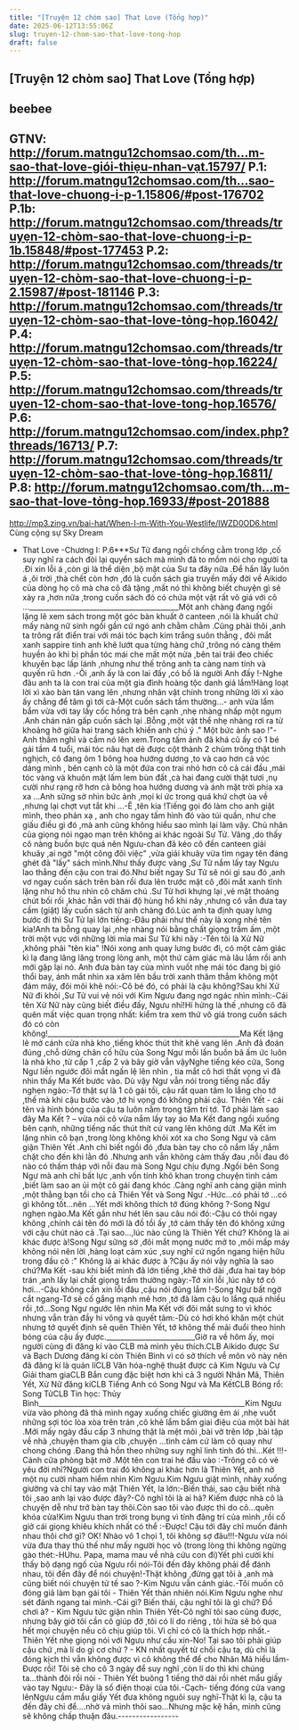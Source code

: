 ```yaml
---
title: "[Truyện 12 chòm sao] That Love (Tổng hợp)"
date: 2025-06-12T13:55:06Z
slug: truyen-12-chom-sao-that-love-tong-hop
draft: false
---
```


## [Truyện 12 chòm sao] That Love (Tổng hợp)

## beebee

GTNV: http://forum.matngu12chomsao.com/th...m-sao-that-love-giói-thiẹu-nhan-vạt.15797/
P.1: http://forum.matngu12chomsao.com/th...sao-that-love-chuong-i-p-1.15806/#post-176702
P.1b: http://forum.matngu12chomsao.com/threads/truyẹn-12-chòm-sao-that-love-chuong-i-p-1b.15848/#post-177453
P.2: http://forum.matngu12chomsao.com/threads/truyẹn-12-chòm-sao-that-love-chuong-i-p-2.15987/#post-181146
P.3: http://forum.matngu12chomsao.com/threads/truyẹn-12-chòm-sao-that-love-tỏng-họp.16042/
P.4: http://forum.matngu12chomsao.com/threads/truyẹn-12-chòm-sao-that-love-tỏng-họp.16224/
P.5: http://forum.matngu12chomsao.com/threads/truyen-12-chom-sao-that-love-tong-hop.16576/
P.6: http://forum.matngu12chomsao.com/index.php?threads/16713/
P.7: http://forum.matngu12chomsao.com/threads/truyẹn-12-chòm-sao-that-love-tỏng-họp.16811/
P.8: http://forum.matngu12chomsao.com/th...m-sao-that-love-tỏng-họp.16933/#post-201888
-----------------------------
http://mp3.zing.vn/bai-hat/When-I-m-With-You-Westlife/IWZD0OD6.html
Cùng cộng sự Sky Dream
 - That Love -Chương I: P.6***Sư Tử đang ngồi chống cằm trong lớp ,cố suy nghĩ ra cách đòi lại quyển sách mà mình đã to mồm nói cho người ta .Đi xin lỗi á ,còn gì là thể diện ,bộ mặt của Sư ta đây nữa .Để hắn lấy luôn á ,ôi trời ,thà chết còn hơn ,đó là cuốn sách gia truyền mấy đời về Aikido của dòng họ cô mà cha cô đã tặng ,mất nó thì không biết chuyện gì sẽ xảy ra ,hơn nữa ,trong cuốn sách đó có chứa một vật rất vô giá với cô ...__________________________________________Một anh chàng đang ngồi lặng lẽ xem sách trong một góc bàn khuất ở canteen ,nói là khuất chứ mấy nàng nữ sinh ngồi gần cứ ngó anh chằm chằm .Cũng phải thôi ,anh ta trông rất điển trai với mái tóc bạch kim trắng suôn thẳng , đôi mắt xanh sappire tinh anh khẽ lướt qua từng hàng chữ ,trông nó càng thêm huyền ảo khi bị phần tóc mái che mất một nửa ,bên tai trái đeo chiếc khuyên bạc lấp lánh ,nhưng như thế trông anh ta càng nam tính và quyến rũ hơn .-Ôi ,anh ấy là con lai đấy ,có bố là người Anh đấy !-Nghe đâu anh ta là con trai của một gia đình hoàng tộc danh giá lắm!Hàng loạt lời xì xào bàn tán vang lên ,nhưng nhân vật chính trong những lời xì xào ấy chẳng để tâm gì tới cả-Một cuốn sách tầm thường…- anh vừa lẩm bẩm vừa với tay lấy cốc hồng trà bên cạnh ,nhẹ nhàng nhấp một ngụm .Anh chán nản gấp cuốn sách lại .Bỗng ,một vật thể nhẹ nhàng rơi ra từ khoảng hở giữa hai trang sách khiến anh chú ý ." Một bức ảnh sao !"- Anh thầm nghĩ và cầm nó lên xem.Trong tấm ảnh đã khá cũ ấy có 1 bé gái tầm 4 tuổi, mái tóc nâu hạt dẻ được cột thành 2 chùm trông thật tinh nghịch, cô đang ôm 1 bông hoa hướng dương ,to và cao hơn cả vóc dáng mình , bên cạnh cô là một đứa con trai nhỏ hơn cô cả cái đầu ,mái tóc vàng và khuôn mặt lấm lem bùn đất ,cà hai đang cười thật tươi ,nụ cười như rạng rỡ hơn cả bông hoa hướng dương và ánh mặt trời phía xa xa ...Anh sững sờ nhìn bức ảnh ,mọi kí ức trong quá khứ chợt ùa về ,nhưng lại chợt vụt tắt khi ...-Ê ,tên kia !Tiếng gọi đó làm cho anh giật mình, theo phản xạ , anh cho ngay tấm hình đó vào túi quần, như che giấu điều gì đó ,mà anh cũng không hiểu sao mình lại làm vậy. Chủ nhân của giọng nói ngạo mạn trên không ai khác ngoài Sư Tử. Vâng ,do thấy cô nàng buồn bực quá nên Ngưu-chan đã kéo cô đến canteen giải khuây ,ai ngờ "một công đôi việc" ,vừa giải khuây vừa tìm ngay tên đáng ghét đã "lấy" sách mình.Như thấy được vàng ,Sư Tử nắm lấy tay Ngưu lao thẳng đến cậu con trai đó.Như biết ngay Sư Tử sẽ nói gì sau đó ,anh vơ ngay cuốn sách trên bàn rồi đưa lên trước mặt cô ,đôi mắt xanh tĩnh lặng như hồ thu nhìn cô chăm chú .Sư Tử hơi khựng lại ,vẻ mặt thoáng chút bối rối ,khác hẳn với thái độ hùng hổ khi nãy ,nhưng cô vẫn đưa tay cầm (giật) lấy cuốn sách từ anh chàng đó.Lúc anh ta định quay lưng bước đi thì Sư Tử lại lớn tiếng:-Đâu phải như thế này là xong nhé tên kia!Anh ta bỗng quay lại ,nhẹ nhàng nói bằng chất giọng trầm ấm ,một trời một vực với những lời mỉa mai Sư Tử khi nãy :-Tên tôi là Xử Nữ ,không phải "tên kia" !Nói xong anh quay lưng bước đi, có một cảm giác kì lạ đang lâng lâng trong lòng anh, một thứ cảm giác mà lâu lắm rồi anh mới gặp lại nó. Anh đưa bàn tay của mình vuốt nhẹ mái tóc đang bị gió thổi bay, ánh mắt nhìn xa xăm lên bầu trời xanh thăm thẳm không một đám mây, đôi môi khẽ nói:-Cô bé đó, có phải là cậu không?Sau khi Xử Nữ đi khỏi ,Sư Tử vui vẻ nói với Kim Ngưu đang ngơ ngác nhìn mình:-Cái tên Xử Nữ này cũng biết điều đấy, Ngưu nhỉ!Hí hửng là thế ,nhưng cô đã quên mất việc quan trọng nhất: kiểm tra xem thứ vô giá trong cuốn sách đó có còn không!______________________________________________________Ma Kết lặng lẽ mở cánh cửa nhà kho ,tiếng khóc thút thít khẽ vang lên .Anh đã đoán đúng ,chỗ dừng chân cố hữu của Song Ngư mỗi lần buồn bã ấm ức luôn là nhà kho ,từ cấp 1 ,cấp 2 và bây giờ vẫn vậyNghe tiếng kéo cửa, Song Ngư liền ngước đôi mắt ngấn lệ lên nhìn , tia mắt cô hơi thất vọng vì đã nhìn thấy Ma Kết bước vào. Dù vậy Ngư vẫn nói trong tiếng nấc đầy nghẹn ngào:-Tớ thật sự là 1 cô gái tồi, cậu rất quan tâm lo lắng cho tớ ,thế mà khi cậu bước vào ,tớ hi vọng đó không phải cậu. Thiên Yết - cái tên và hình bóng của cậu ta luôn nằm trong tâm trí tớ. Tớ phải làm sao đây Ma Kết ? – vừa nói cô vừa nắm lấy tay áo Ma Kết đang ngồi xuống bên cạnh, những tiếng nấc thút thít cứ vang lên không dứt .Ma Kết im lặng nhìn cô bạn ,trong lòng không khỏi xót xa cho Song Ngư và căm giận Thiên Yết .Anh chỉ biết ngồi đó ,đưa bàn tay cho cô nắm lấy ,nắm chặt cho đến khi lằn đỏ .Nhưng anh vẫn không cảm thấy đau ,nỗi đau đó nào có thấm tháp với nỗi đau mà Song Ngư chịu đựng .Ngồi bên Song Ngư mà anh chỉ bất lực ,anh vốn tính khô khan trong chuyện tình cảm ,biết làm sao an ủi một cô gái đang khóc .Càng nghĩ anh càng giận mình ,một thằng bạn tồi cho cả Thiên Yết và Song Ngư .-Hức...có phải tớ ...có gì không tốt...nên ...Yết mới không thích tớ đúng không ?-Song Ngư nghẹn ngào.Ma Kết gần như hét lên sau câu nói đó:-Cậu có thôi ngay không ,chính cái tên đó mới là đồ tồi ấy ,tớ cảm thấy tên đó không xứng với cậu chút nào cả .Tại sao...,lúc nào cũng là Thiên Yết chứ? Không là ai khác được à!Song Ngư sững sờ ,đôi mắt mọng nước mở to ,môi mấp máy không nói nên lời ,hàng loạt cảm xúc ,suy nghĩ cứ ngổn ngang hiện hữu trong đầu cô :" Không là ai khác được à ?Cậu ấy nói vậy nghĩa là sao chứ?Ma Kết -sau khi biết mình đã lớn tiếng ,khẽ thở dài ,đưa hai tay bóp trán ,anh lấy lại chất giọng trầm thường ngày:-Tớ xin lỗi ,lúc nãy tớ có hơi...-Cậu không cần xin lỗi đâu ,cậu nói đúng lắm !-Song Ngư bất ngờ cắt ngang-Tớ sẽ cố gắng mạnh mẽ hơn ,tớ đã làm cậu lo lắng quá nhiều rồi ,tớ...Song Ngư ngước lên nhìn Ma Kết với đôi mắt sưng to vì khóc nhưng vẫn tràn đầy hi vông và quyết tâm:-Dù có hơi khó khăn một chút nhưng tớ quyết định sẽ quên Thiên Yết, tớ không thể mãi đuổi theo hình bóng của cậu ấy được._________________________Giờ ra về hôm ấy, mọi người cùng đi đăng kí vào CLB mà mình yêu thích.CLB Aikido được Sư và Bạch Dương đăng kí còn Thiên Bình vì có sở thích về môn võ này nên đã đăng kí là quản líCLB Văn hóa-nghệ thuật được cả Kim Ngưu và Cự Giải tham giaCLB Bắn cung đặc biệt hơn khi cả 3 người Nhân Mã, Thiên Yết, Xử Nữ đăng kíCLB Tiếng Anh có Song Ngư và Ma KếtCLB Bóng rổ: Song TửCLB Tin học: Thủy Bình__________________________________________________________Kim Ngưu vừa vào phòng đã thả mình ngay xuống chiếc giường êm ái ,nhẹ vuốt những sợi tóc lòa xòa trên trán ,cô khẽ lẩm bẩm giai điệu của một bài hát .Mới mấy ngày đầu cấp 3 nhưng thật là mệt mỏi ,bài vở trên lớp ,bài tập về nhà ,chuyện tham gia clb ,chuyện ...tình cảm cứ làm cô quay như chong chóng .Đang thả hồn theo những suy nghĩ linh tinh đó thì...Két !!!-Cánh cửa phòng bật mở .Một tên con trai hé đầu vào :-Trông cô có vẻ yêu đời nhỉ?Người con trai đó không ai khác hơn là Thiên Yết, anh nở một nụ cười nham hiểm nhìn Kim Ngưu.Kim Ngưu giật mình, nhảy xuống giường và chỉ tay vào mặt Thiên Yết, la lớn:-Biến thái, sao cậu biết nhà tôi ,sao anh lại vào được đây?-Cô nghĩ tôi là ai hả? Kiếm được nhà cô là chuyện dễ như trở bàn tay thôi.Còn sao tôi vào được thì do cô...quên khóa cửa!Kim Ngưu than trời trong bụng vì tính đãng trí của mình ,rồi cố giở cái giọng khiêu khích nhất có thể :-Được! Cậu tới đây chỉ muốn đánh nhau thôi chớ gì? OK! Nhào vô 1 chọi 1, tôi không sợ đâu!!!-Ngưu vừa nói vừa đưa thay thủ thế như mấy người học võ (trong lòng thì không ngừng gào thét:-HUhu. Papa, mama mau về nhà cứu con đi)Yết phì cười khi thấy bộ dạng ngố của Ngưu rồi nói-Tôi đến đây không phải để đánh nhau, tôi đến đây để nói chuyện!-Thật không ,đừng gạt tôi à ,anh mà cũng biết nói chuyện tử tế sao ?-Kim Ngưu vẫn cảnh giác.-Tôi muốn cô đóng giả làm bạn gái tôi - Thiên Yết thản nhiên nói.Kim Ngưu nghe như sét đánh ngang tai mình.-Cái gì? Biến thái, cậu nghĩ tôi là gì chứ? Đồ chơi à? - Kim Ngưu tức giận nhìn Thiên Yết-Cô nghĩ tôi sao cũng được, nhưng bây giờ tôi cần cô giúp đỡ ,tôi có lí do riêng , tôi hứa sẽ bỏ qua hết mọi chuyện nếu cô chịu giúp tôi. Vì chỉ có cô là thích hợp nhất.-Thiên Yết nhẹ giọng nói với Ngưu như cầu xin-No! Tại sao tôi phải giúp cậu chứ ,mà lí do gì cơ chứ ? - KN nhất quyết từ chối cậu ta, dù chỉ là đóng kịch thì vẫn không được vì cô không thể để cho Nhân Mã hiểu lầm-Được rồi! Tôi sẽ cho cô 3 ngày để suy nghĩ ,còn lí do thì khi chúng ta...thành đôi rồi nói - Thiên Yết buông 1 tiếng thở dài rồi nhét mẩu giấy vào tay Ngưu:- Đây là số điện thoại của tôi.-Cạch- tiếng đóng cửa vang lênNgưu cầm mẩu giấy Yết đưa không nguôi suy nghĩ-Thật kì lạ, cậu ta đến đây chỉ để....nhờ vả mình thôi sao...Nhưng mặc kệ hắn, mình cũng sẽ không chấp thuận đâu.-----------------